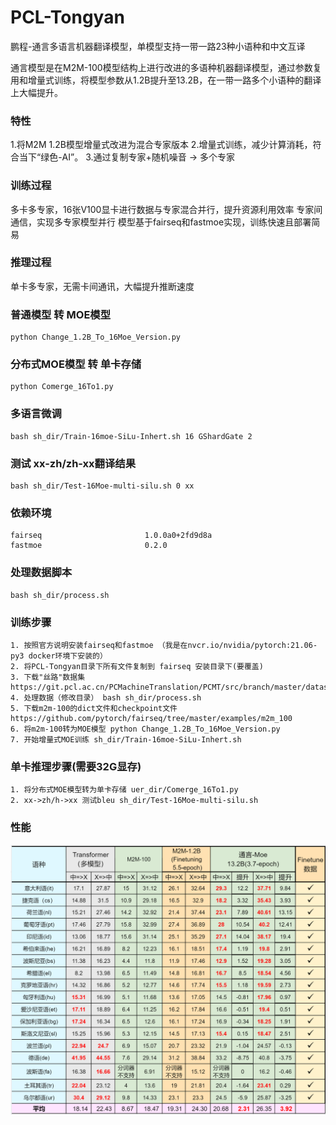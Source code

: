 # PCL-Tongyan
鹏程-通言多语言机器翻译模型，单模型支持一带一路23种小语种和中文互译

通言模型是在M2M-100模型结构上进行改进的多语种机器翻译模型，通过参数复用和增量式训练，将模型参数从1.2B提升至13.2B，在一带一路多个小语种的翻译上大幅提升。

### 特性
1.将M2M 1.2B模型增量式改进为混合专家版本
2.增量式训练，减少计算消耗，符合当下“绿色-AI”。
3.通过复制专家+随机噪音 -> 多个专家

### 训练过程 
多卡多专家，16张V100显卡进行数据与专家混合并行，提升资源利用效率
专家间通信，实现多专家模型并行
模型基于fairseq和fastmoe实现，训练快速且部署简易

### 推理过程 
单卡多专家，无需卡间通讯，大幅提升推断速度

### 普通模型 转 MOE模型
    python Change_1.2B_To_16Moe_Version.py

### 分布式MOE模型 转 单卡存储
    python Comerge_16To1.py

### 多语言微调
    bash sh_dir/Train-16moe-SiLu-Inhert.sh 16 GShardGate 2

### 测试 xx-zh/zh-xx翻译结果
    bash sh_dir/Test-16Moe-multi-silu.sh 0 xx

### 依赖环境
    fairseq                       1.0.0a0+2fd9d8a     
    fastmoe                       0.2.0               

### 处理数据脚本
    bash sh_dir/process.sh

### 训练步骤
    1. 按照官方说明安装fairseq和fastmoe （我是在nvcr.io/nvidia/pytorch:21.06-py3 docker环境下安装的）
    2. 将PCL-Tongyan目录下所有文件复制到 fairseq 安装目录下(要覆盖)
    3. 下载"丝路"数据集 https://git.pcl.ac.cn/PCMachineTranslation/PCMT/src/branch/master/datasets
    4. 处理数据（修改目录） bash sh_dir/process.sh
    5. 下载m2m-100的dict文件和checkpoint文件 https://github.com/pytorch/fairseq/tree/master/examples/m2m_100
    6. 将m2m-100转为MOE模型 python Change_1.2B_To_16Moe_Version.py
    7. 开始增量式MOE训练 sh_dir/Train-16moe-SiLu-Inhert.sh 

### 单卡推理步骤(需要32G显存)
    1. 将分布式MOE模型转为单卡存储 uer_dir/Comerge_16To1.py
    2. xx->zh/h->xx 测试bleu sh_dir/Test-16Moe-multi-silu.sh
  
### 性能
![add image](https://github.com/Hanlard/PCL-Tongyan/blob/main/bleus.png)

